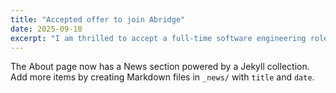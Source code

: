 ```yaml
---
title: "Accepted offer to join Abridge"
date: 2025-09-18
excerpt: "I am thrilled to accept a full-time software engineering role at Abridge, where I will be continuing to work on bringing generative AI to clinical conversations to reduce physician burnout and improve patient outcomes across hospital systems."
---
```


The About page now has a News section powered by a Jekyll collection. Add more items by creating Markdown files in `_news/` with `title` and `date`. 